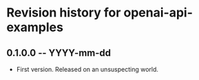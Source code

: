 # Revision history for openai-api-examples

## 0.1.0.0 -- YYYY-mm-dd

* First version. Released on an unsuspecting world.
